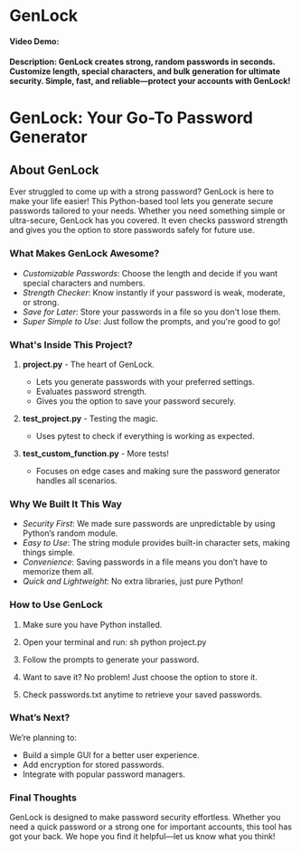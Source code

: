# GenLock
#### Video Demo:  <URL HERE>
#### Description: GenLock creates strong, random passwords in seconds. Customize length, special characters, and bulk generation for ultimate security. Simple, fast, and reliable—protect your accounts with GenLock!
# GenLock: Your Go-To Password Generator


## About GenLock
Ever struggled to come up with a strong password? GenLock is here to make your life easier! This Python-based tool lets you generate secure passwords tailored to your needs. Whether you need something simple or ultra-secure, GenLock has you covered. It even checks password strength and gives you the option to store passwords safely for future use.

### What Makes GenLock Awesome?
- *Customizable Passwords*: Choose the length and decide if you want special characters and numbers.
- *Strength Checker*: Know instantly if your password is weak, moderate, or strong.
- *Save for Later*: Store your passwords in a file so you don't lose them.
- *Super Simple to Use*: Just follow the prompts, and you're good to go!

### What's Inside This Project?
1. **project.py** - The heart of GenLock.
   - Lets you generate passwords with your preferred settings.
   - Evaluates password strength.
   - Gives you the option to save your password securely.

2. **test_project.py** - Testing the magic.
   - Uses pytest to check if everything is working as expected.

3. **test_custom_function.py** - More tests!
   - Focuses on edge cases and making sure the password generator handles all scenarios.

### Why We Built It This Way
- *Security First*: We made sure passwords are unpredictable by using Python’s random module.
- *Easy to Use*: The string module provides built-in character sets, making things simple.
- *Convenience*: Saving passwords in a file means you don’t have to memorize them all.
- *Quick and Lightweight*: No extra libraries, just pure Python!

### How to Use GenLock
1. Make sure you have Python installed.
2. Open your terminal and run:
   sh
   python project.py
   
3. Follow the prompts to generate your password.
4. Want to save it? No problem! Just choose the option to store it.
5. Check passwords.txt anytime to retrieve your saved passwords.

### What’s Next?
We’re planning to:
- Build a simple GUI for a better user experience.
- Add encryption for stored passwords.
- Integrate with popular password managers.

### Final Thoughts
GenLock is designed to make password security effortless. Whether you need a quick password or a strong one for important accounts, this tool has got your back. We hope you find it helpful—let us know what you think!
